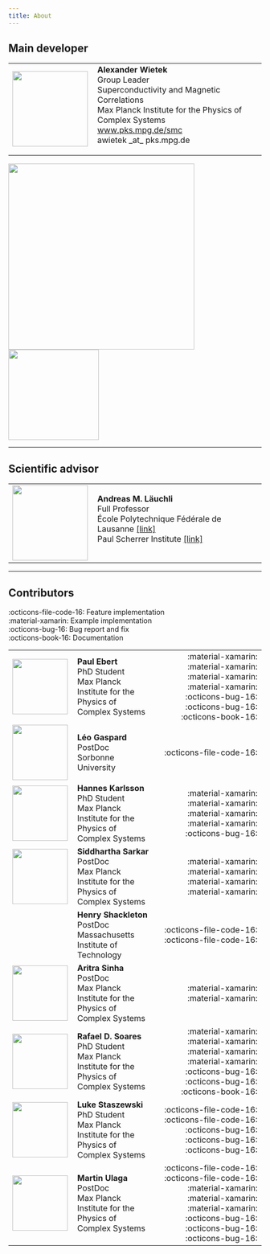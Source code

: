 ```yaml
---
title: About
---
```


## Main developer

<table>
<tr>
<td> <img align="left" src="../img/about/awietek.jpg" width="150"> </td>
<td>
<font size="3"> 
<b>Alexander Wietek</b> <br>
Group Leader  <br>
Superconductivity and Magnetic Correlations <br>
Max Planck Institute for the Physics of Complex Systems<br>
<a href="https://www.pks.mpg.de/smc">www.pks.mpg.de/smc</a><br>
awietek _at_ pks.mpg.de
</font>
</p>
</td>
</tr>
</table>

<img width=370 src="../img/about/mpipks.png">
<img width=180 src="../img/about/flatiron_logo.png"> 

---

## Scientific advisor

<table>
<tr>
<td> <img align="left" src="../img/about/aml.jpg" width="150"> </td>
<td>
<font size="3"> 
<b>Andreas M. Läuchli</b> <br>
Full Professor <br>
École Polytechnique Fédérale de Lausanne <a href="https://people.epfl.ch/andreas.laeuchli?lang=en">[link]</a><br>
Paul Scherrer Institute <a href="https://www.psi.ch/de/ltc/people/andreas-martin-laeuchli-herzig">[link]</a><br>
</font>
</p>
</td>
</tr>
</table>

---


## Contributors

:octicons-file-code-16: Feature implementation<br>
:material-xamarin: Example implementation<br>
:octicons-bug-16: Bug report and fix<br>
:octicons-book-16: Documentation<br>

|                                                                   |                                                                                                           |                                                                                                                                                                 |
|:------------------------------------------------------------------|:----------------------------------------------------------------------------------------------------------|----------------------------------------------------------------------------------------------------------------------------------------------------------------:|
| <img align="left" src="../img/about/pebert.jpg" width="110">      | <b>Paul Ebert</b> <br> PhD Student <br> Max Planck Institute for the Physics of Complex Systems<br>       |                              :material-xamarin: :material-xamarin: :material-xamarin: :material-xamarin: :octicons-bug-16: :octicons-bug-16: :octicons-book-16: |
| <img align="left" src="../img/about/lgaspard.png" width="110">    | <b>Léo Gaspard</b> <br> PostDoc <br> Sorbonne University<br>                                              |                                                                                                                                         :octicons-file-code-16: |
| <img align="left" src="../img/about/hkarlsson.jpg" width="110">   | <b>Hannes Karlsson</b> <br> PhD Student <br> Max Planck Institute for the Physics of Complex Systems<br>  |                                                                  :material-xamarin: :material-xamarin: :material-xamarin: :material-xamarin:  :octicons-bug-16: |
| <img align="left" src="../img/about/ssarkar.jpg" width="110">     | <b>Siddhartha Sarkar</b> <br>PostDoc <br> Max Planck Institute for the Physics of Complex Systems<br>     |                                                                                     :material-xamarin: :material-xamarin: :material-xamarin: :material-xamarin: |
|                                                                   | <b>Henry Shackleton</b> <br>PostDoc <br> Massachusetts Institute of Technology<br>                        |                                                                                                                 :octicons-file-code-16: :octicons-file-code-16: |
| <img align="left" src="../img/about/asinha.jpg" width="110">      | <b>Aritra Sinha</b> <br>PostDoc <br> Max Planck Institute for the Physics of Complex Systems<br>          |                                                                                                                           :material-xamarin: :material-xamarin: |
| <img align="left" src="../img/about/rsoares.jpg" width="110">     | <b>Rafael D. Soares</b> <br> PhD Student <br> Max Planck Institute for the Physics of Complex Systems<br> |                              :material-xamarin: :material-xamarin: :material-xamarin: :material-xamarin: :octicons-bug-16: :octicons-bug-16: :octicons-book-16: |
| <img align="left" src="../img/about/lstaszewski.jpg" width="110"> | <b>Luke Staszewski</b> <br> PhD Student <br> Max Planck Institute for the Physics of Complex Systems<br>  |                                                         :octicons-file-code-16: :octicons-file-code-16:   :octicons-bug-16: :octicons-bug-16: :octicons-bug-16: |
| <img align="left" src="../img/about/mulaga.jpg" width="110">      | <b>Martin Ulaga</b> <br> PostDoc <br> Max Planck Institute for the Physics of Complex Systems<br>         | :octicons-file-code-16: :octicons-file-code-16: :material-xamarin: :material-xamarin: :material-xamarin:  :octicons-bug-16: :octicons-bug-16: :octicons-bug-16: |

